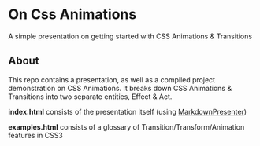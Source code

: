 # On Css Animations #

A simple presentation on getting started with CSS Animations & Transitions

## About ##

This repo contains a presentation, as well as a compiled project demonstration on CSS Animations. It breaks down CSS Animations & Transitions into two separate entities, Effect & Act. 

**index.html** consists of the presentation itself (using [MarkdownPresenter][presenter])

**examples.html** consists of a glossary of Transition/Transform/Animation features in CSS3

[presenter]: https://github.com/chrishulbert/MarkdownPresenter
